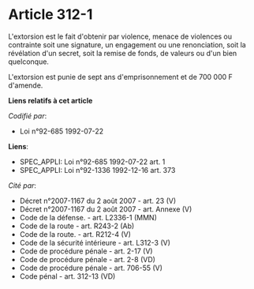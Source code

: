 # Article 312-1

L'extorsion est le fait d'obtenir par violence, menace de violences ou contrainte soit une signature, un engagement ou une
renonciation, soit la révélation d'un secret, soit la remise de fonds, de valeurs ou d'un bien quelconque.

L'extorsion est punie de sept ans d'emprisonnement et de 700 000 F d'amende.

**Liens relatifs à cet article**

_Codifié par_:

  - Loi n°92-685 1992-07-22

**Liens**:

  - SPEC_APPLI: Loi n°92-685 1992-07-22 art. 1
  - SPEC_APPLI: Loi n°92-1336 1992-12-16 art. 373

_Cité par_:

  - Décret n°2007-1167 du 2 août 2007 - art. 23 (V)
  - Décret n°2007-1167 du 2 août 2007 - art. Annexe (V)
  - Code de la défense. - art. L2336-1 (MMN)
  - Code de la route - art. R243-2 (Ab)
  - Code de la route. - art. R212-4 (V)
  - Code de la sécurité intérieure - art. L312-3 (V)
  - Code de procédure pénale - art. 2-17 (V)
  - Code de procédure pénale - art. 2-8 (VD)
  - Code de procédure pénale - art. 706-55 (V)
  - Code pénal - art. 312-13 (VD)
